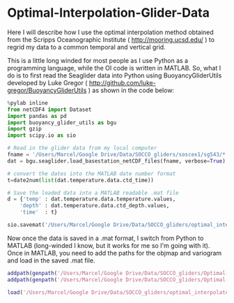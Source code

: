 # Optimal-Interpolation-Glider-Data

Here I will describe how I use the optimal interpolation method obtained from the Scripps Oceanographic Institute ( http://mooring.ucsd.edu/ ) to regrid my data to a common temporal and vertical grid.

This is a little long winded for most people as I use Python as a programming language, while the OI code is written in MATLAB. So, what I do is to first read the Seaglider data into Python using BuoyancyGliderUtils developed by Luke Gregor ( http://github.com/luke-gregor/BuoyancyGliderUtils ) as shown in the code below:

```python
%pylab inline
from netCDF4 import Dataset
import pandas as pd
import buoyancy_glider_utils as bgu
import gzip
import scipy.io as sio

# Read in the glider data from my local computer
fname = '/Users/Marcel/Google Drive/Data/SOCCO_gliders/soscex1/sg543/*.nc'
dat = bgu.seaglider.load_basestation_netCDF_files(fname, verbose=True)

# convert the dates into the MATLAB date number format
t=date2num(list(dat.temperature.data.ctd_time))

# Save the loaded data into a MATLAB readable .mat file
d = {'temp' : dat.temperature.data.temperature.values,
    'depth' : dat.temperature.data.ctd_depth.values,
    'time'  : t}

sio.savemat('/Users/Marcel/Google Drive/Data/SOCCO_gliders/optimal_interpolated_grids/soscex1_temp.mat', d)
```


Now once the data is saved in a .mat format, I switch from Python to MATLAB (long-winded I know, but it works for me so I'm going with it). Once in MATLAB, you need to add the paths for the objmap and variogram and load in the saved .mat file.

```matlab
addpath(genpath('/Users/Marcel/Google Drive/Data/SOCCO_gliders/Optimal-Interpolation/datafun'));
addpath(genpath('/Users/Marcel/Google Drive/Data/SOCCO_gliders/Optimal-Interpolation/variogram'));

load('/Users/Marcel/Google Drive/Data/SOCCO_gliders/optimal_interpolated_grids/soscex1_temp.mat');
```